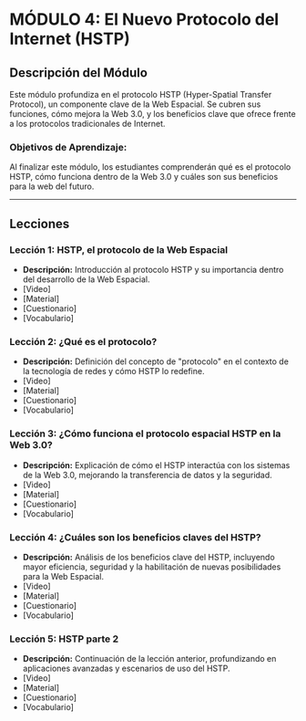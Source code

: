 # MÓDULO 4: El Nuevo Protocolo del Internet (HSTP)
## Descripción del Módulo
Este módulo profundiza en el protocolo HSTP (Hyper-Spatial Transfer Protocol), un componente clave de la Web Espacial. Se cubren sus funciones, cómo mejora la Web 3.0, y los beneficios clave que ofrece frente a los protocolos tradicionales de Internet.
### Objetivos de Aprendizaje: 
Al finalizar este módulo, los estudiantes comprenderán qué es el protocolo HSTP, cómo funciona dentro de la Web 3.0 y cuáles son sus beneficios para la web del futuro.
________________________________________
## Lecciones
### Lección 1: HSTP, el protocolo de la Web Espacial
* **Descripción:** Introducción al protocolo HSTP y su importancia dentro del desarrollo de la Web Espacial.
* [Video]
* [Material]
* [Cuestionario]
* [Vocabulario]

### Lección 2: ¿Qué es el protocolo?
* **Descripción:** Definición del concepto de "protocolo" en el contexto de la tecnología de redes y cómo HSTP lo redefine.
* [Video]
* [Material]
* [Cuestionario]
* [Vocabulario]

### Lección 3: ¿Cómo funciona el protocolo espacial HSTP en la Web 3.0?
* **Descripción:** Explicación de cómo el HSTP interactúa con los sistemas de la Web 3.0, mejorando la transferencia de datos y la seguridad.
* [Video]
* [Material]
* [Cuestionario]
* [Vocabulario]

### Lección 4: ¿Cuáles son los beneficios claves del HSTP?
* **Descripción:** Análisis de los beneficios clave del HSTP, incluyendo mayor eficiencia, seguridad y la habilitación de nuevas posibilidades para la Web Espacial.
* [Video]
* [Material]
* [Cuestionario]
* [Vocabulario]

### Lección 5: HSTP parte 2
* **Descripción:** Continuación de la lección anterior, profundizando en aplicaciones avanzadas y escenarios de uso del HSTP.
* [Video]
* [Material]
* [Cuestionario]
* [Vocabulario]
